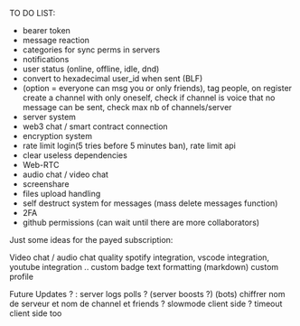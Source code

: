 TO DO LIST:

- bearer token
- message reaction
- categories for sync perms in servers
- notifications
- user status (online, offline, idle, dnd)
- convert to hexadecimal user_id when sent (BLF)
- (option = everyone can msg you or only friends), tag people, on register create a channel with only oneself, check if channel is voice that no message can be sent, check max nb of channels/server
- server system
- web3 chat / smart contract connection
- encryption system
- rate limit login(5 tries before 5 minutes ban), rate limit api
- clear useless dependencies
- Web-RTC
- audio chat / video chat
- screenshare
- files upload handling
- self destruct system for messages (mass delete messages function)
- 2FA
- github permissions (can wait until there are more collaborators)



Just some ideas for the payed subscription:

   Video chat / audio chat quality
   spotify integration, vscode integration, youtube integration ..
   custom badge 
   text formatting (markdown)
   custom profile

Future Updates ? :
   server logs
   polls ?
   (server boosts ?)
   (bots)
   chiffrer nom de serveur et nom de channel et friends ?
   slowmode client side ? timeout client side too
